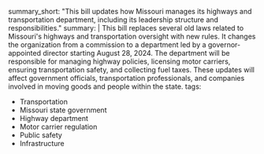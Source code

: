 summary_short: "This bill updates how Missouri manages its highways and transportation department, including its leadership structure and responsibilities."
summary: |
  This bill replaces several old laws related to Missouri's highways and transportation oversight with new rules. It changes the organization from a commission to a department led by a governor-appointed director starting August 28, 2024. The department will be responsible for managing highway policies, licensing motor carriers, ensuring transportation safety, and collecting fuel taxes. These updates will affect government officials, transportation professionals, and companies involved in moving goods and people within the state.
tags:
  - Transportation
  - Missouri state government
  - Highway department
  - Motor carrier regulation
  - Public safety
  - Infrastructure
